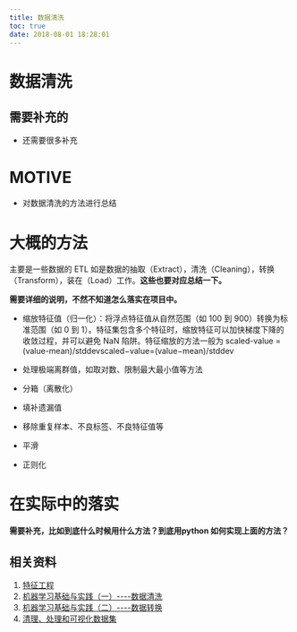 ```yaml
---
title: 数据清洗
toc: true
date: 2018-08-01 18:28:01
---
```

# 数据清洗



## 需要补充的

* 还需要很多补充


# MOTIVE

* 对数据清洗的方法进行总结





# 大概的方法


主要是一些数据的 ETL 如是数据的抽取（Extract），清洗（Cleaning），转换（Transform），装在（Load）工作。**这些也要对应总结一下。**

**需要详细的说明，不然不知道怎么落实在项目中。**




  * 缩放特征值（归一化）：将浮点特征值从自然范围（如 100 到 900）转换为标准范围（如 0 到 1）。特征集包含多个特征时，缩放特征可以加快梯度下降的收敛过程，并可以避免 NaN 陷阱。特征缩放的方法一般为 scaled-value = (value-mean)/stddevscaled−value=(value−mean)/stddev


  * 处理极端离群值，如取对数、限制最大最小值等方法


  * 分箱（离散化）


  * 填补遗漏值


  * 移除重复样本、不良标签、不良特征值等


  * 平滑


  * 正则化




# 在实际中的落实


**需要补充，比如到底什么时候用什么方法？到底用python 如何实现上面的方法？**




## 相关资料


1. [特征工程](https://feisky.xyz/machine-learning/basic/feature-engineering.html)
2. [机器学习基础与实践（一）----数据清洗](http://www.cnblogs.com/charlotte77/p/5606926.html)
3. [机器学习基础与实践（二）----数据转换](http://www.cnblogs.com/charlotte77/p/5622325.html)
4. [清理、处理和可视化数据集](https://www.ibm.com/developerworks/cn/analytics/library/ba-cleanse-process-visualize-data-set-1/)
